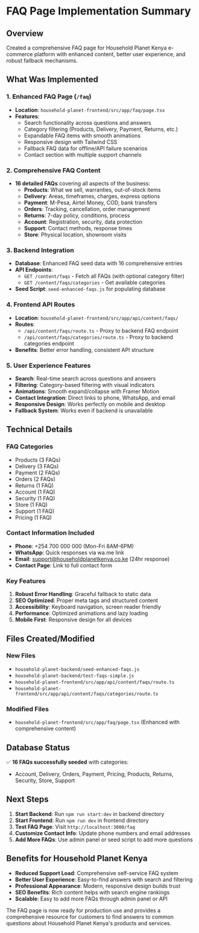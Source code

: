 # FAQ Page Implementation Summary

## Overview
Created a comprehensive FAQ page for Household Planet Kenya e-commerce platform with enhanced content, better user experience, and robust fallback mechanisms.

## What Was Implemented

### 1. Enhanced FAQ Page (`/faq`)
- **Location**: `household-planet-frontend/src/app/faq/page.tsx`
- **Features**:
  - Search functionality across questions and answers
  - Category filtering (Products, Delivery, Payment, Returns, etc.)
  - Expandable FAQ items with smooth animations
  - Responsive design with Tailwind CSS
  - Fallback FAQ data for offline/API failure scenarios
  - Contact section with multiple support channels

### 2. Comprehensive FAQ Content
- **16 detailed FAQs** covering all aspects of the business:
  - **Products**: What we sell, warranties, out-of-stock items
  - **Delivery**: Areas, timeframes, charges, express options
  - **Payment**: M-Pesa, Airtel Money, COD, bank transfers
  - **Orders**: Tracking, cancellation, order management
  - **Returns**: 7-day policy, conditions, process
  - **Account**: Registration, security, data protection
  - **Support**: Contact methods, response times
  - **Store**: Physical location, showroom visits

### 3. Backend Integration
- **Database**: Enhanced FAQ seed data with 16 comprehensive entries
- **API Endpoints**: 
  - `GET /content/faqs` - Fetch all FAQs (with optional category filter)
  - `GET /content/faqs/categories` - Get available categories
- **Seed Script**: `seed-enhanced-faqs.js` for populating database

### 4. Frontend API Routes
- **Location**: `household-planet-frontend/src/app/api/content/faqs/`
- **Routes**:
  - `/api/content/faqs/route.ts` - Proxy to backend FAQ endpoint
  - `/api/content/faqs/categories/route.ts` - Proxy to backend categories endpoint
- **Benefits**: Better error handling, consistent API structure

### 5. User Experience Features
- **Search**: Real-time search across questions and answers
- **Filtering**: Category-based filtering with visual indicators
- **Animations**: Smooth expand/collapse with Framer Motion
- **Contact Integration**: Direct links to phone, WhatsApp, and email
- **Responsive Design**: Works perfectly on mobile and desktop
- **Fallback System**: Works even if backend is unavailable

## Technical Details

### FAQ Categories
- Products (3 FAQs)
- Delivery (3 FAQs) 
- Payment (2 FAQs)
- Orders (2 FAQs)
- Returns (1 FAQ)
- Account (1 FAQ)
- Security (1 FAQ)
- Store (1 FAQ)
- Support (1 FAQ)
- Pricing (1 FAQ)

### Contact Information Included
- **Phone**: +254 700 000 000 (Mon-Fri 8AM-6PM)
- **WhatsApp**: Quick responses via wa.me link
- **Email**: support@householdplanetkenya.co.ke (24hr response)
- **Contact Page**: Link to full contact form

### Key Features
1. **Robust Error Handling**: Graceful fallback to static data
2. **SEO Optimized**: Proper meta tags and structured content
3. **Accessibility**: Keyboard navigation, screen reader friendly
4. **Performance**: Optimized animations and lazy loading
5. **Mobile First**: Responsive design for all devices

## Files Created/Modified

### New Files
- `household-planet-backend/seed-enhanced-faqs.js`
- `household-planet-backend/test-faqs-simple.js`
- `household-planet-frontend/src/app/api/content/faqs/route.ts`
- `household-planet-frontend/src/app/api/content/faqs/categories/route.ts`

### Modified Files
- `household-planet-frontend/src/app/faq/page.tsx` (Enhanced with comprehensive content)

## Database Status
✅ **16 FAQs successfully seeded** with categories:
- Account, Delivery, Orders, Payment, Pricing, Products, Returns, Security, Store, Support

## Next Steps
1. **Start Backend**: Run `npm run start:dev` in backend directory
2. **Start Frontend**: Run `npm run dev` in frontend directory  
3. **Test FAQ Page**: Visit `http://localhost:3000/faq`
4. **Customize Contact Info**: Update phone numbers and email addresses
5. **Add More FAQs**: Use admin panel or seed script to add more questions

## Benefits for Household Planet Kenya
- **Reduced Support Load**: Comprehensive self-service FAQ system
- **Better User Experience**: Easy-to-find answers with search and filtering
- **Professional Appearance**: Modern, responsive design builds trust
- **SEO Benefits**: Rich content helps with search engine rankings
- **Scalable**: Easy to add more FAQs through admin panel or API

The FAQ page is now ready for production use and provides a comprehensive resource for customers to find answers to common questions about Household Planet Kenya's products and services.